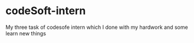 # codeSoft-intern

My three task of codesofe intern which I done with my hardwork and some learn new things 
